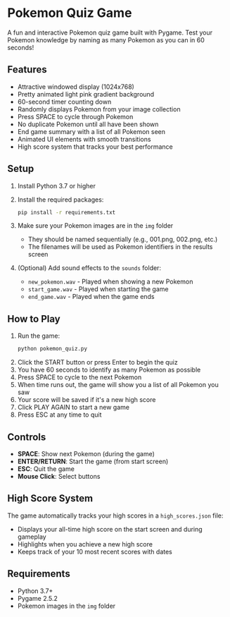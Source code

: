 # Pokemon Quiz Game

A fun and interactive Pokemon quiz game built with Pygame. Test your Pokemon knowledge by naming as many Pokemon as you can in 60 seconds!

## Features

- Attractive windowed display (1024x768)
- Pretty animated light pink gradient background
- 60-second timer counting down
- Randomly displays Pokemon from your image collection
- Press SPACE to cycle through Pokemon
- No duplicate Pokemon until all have been shown
- End game summary with a list of all Pokemon seen
- Animated UI elements with smooth transitions
- High score system that tracks your best performance

## Setup

1. Install Python 3.7 or higher
2. Install the required packages:
   ```bash
   pip install -r requirements.txt
   ```
3. Make sure your Pokemon images are in the `img` folder
   - They should be named sequentially (e.g., 001.png, 002.png, etc.)
   - The filenames will be used as Pokemon identifiers in the results screen

4. (Optional) Add sound effects to the `sounds` folder:
   - `new_pokemon.wav` - Played when showing a new Pokemon
   - `start_game.wav` - Played when starting the game
   - `end_game.wav` - Played when the game ends

## How to Play

1. Run the game:
   ```bash
   python pokemon_quiz.py
   ```
2. Click the START button or press Enter to begin the quiz
3. You have 60 seconds to identify as many Pokemon as possible
4. Press SPACE to cycle to the next Pokemon
5. When time runs out, the game will show you a list of all Pokemon you saw
6. Your score will be saved if it's a new high score
7. Click PLAY AGAIN to start a new game
8. Press ESC at any time to quit

## Controls

- **SPACE**: Show next Pokemon (during the game)
- **ENTER/RETURN**: Start the game (from start screen)
- **ESC**: Quit the game
- **Mouse Click**: Select buttons

## High Score System

The game automatically tracks your high scores in a `high_scores.json` file:
- Displays your all-time high score on the start screen and during gameplay
- Highlights when you achieve a new high score
- Keeps track of your 10 most recent scores with dates

## Requirements

- Python 3.7+
- Pygame 2.5.2
- Pokemon images in the `img` folder 